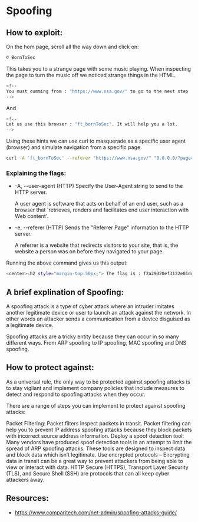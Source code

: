 # Spoofing

## How to exploit:
On the hom page, scroll all the way down and click on:
```bash
© BornToSec
```

This takes you to a strange page with some music playing. When inspecting the page to turn the music off we noticed strange things in the HTML.

```bash
<!--
You must cumming from : "https://www.nsa.gov/" to go to the next step
-->
```
And
```bash
<!--
Let us use this browser : "ft_bornToSec". It will help you a lot.
-->
```

Using these hints we can use curl to masquerade as a specific user agent (browser) and simulate navigation from a specific page.

```bash
curl -A 'ft_bornToSec' --referer "https://www.nsa.gov/" "0.0.0.0/?page=e43ad1fdc54babe674da7c7b8f0127bde61de3fbe01def7d00f151c2fcca6d1c" | grep "flag"
```

### Explaining the flags:
* -A, --user-agent <name>
    (HTTP) Specify the User-Agent string to send to the  HTTP  server.  

    A user agent is software that acts on behalf of an end user, such as a browser that 'retrieves, renders and facilitates end user interaction with Web content'.
* -e, --referer <URL>
    (HTTP) Sends the "Referrer Page" information to the HTTP server.

    A referrer is a website that redirects visitors to your site, that is, the website a person was on before they navigated to your page.

Running the above command gives us this output:
```bash
<center><h2 style="margin-top:50px;"> The flag is : f2a29020ef3132e01dd61df97fd33ec8d7fcd1388cc9601e7db691d17d4d6188</h2><br/><img src="images/win.png" alt="" width=200px height=200px></center> <audio id="best_music_ever" src="audio/music.mp3"preload="true" loop="loop" autoplay="autoplay">
```

## A brief explination of Spoofing:

A spoofing attack is a type of cyber attack where an intruder imitates another legitimate device or user to launch an attack against the network. In other words an attacker sends a communication from a device disguised as a legitimate device.

Spoofing attacks are a tricky entity because they can occur in so many different ways. From ARP spoofing to IP spoofing, MAC spoofing and DNS spoofing.

## How to protect against:

As a universal rule, the only way to be protected against spoofing attacks is to stay vigilant and implement company policies that include measures to detect and respond to spoofing attacks when they occur.

There are a range of steps you can implement to protect against spoofing attacks:

Packet Filtering: Packet filters inspect packets in transit. Packet filtering can help you to prevent IP address spoofing attacks because they block packets with incorrect source address information.
Deploy a spoof detection tool: Many vendors have produced spoof detection tools in an attempt to limit the spread of ARP spoofing attacks. These tools are designed to inspect data and block data which isn’t legitimate.
Use encrypted protocols – Encrypting data in transit can be a great way to prevent attackers from being able to view or interact with data. HTTP Secure (HTTPS), Transport Layer Security (TLS), and Secure Shell (SSH) are protocols that can all keep cyber attackers away.

## Resources:

* <https://www.comparitech.com/net-admin/spoofing-attacks-guide/>